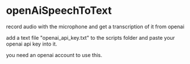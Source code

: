# openAiSpeechToText
record audio with the microphone and get a transcription of it from openai

add a text file "openai_api_key.txt" to the scripts folder and paste your openai api key into it.

you need an openai account to use this.
